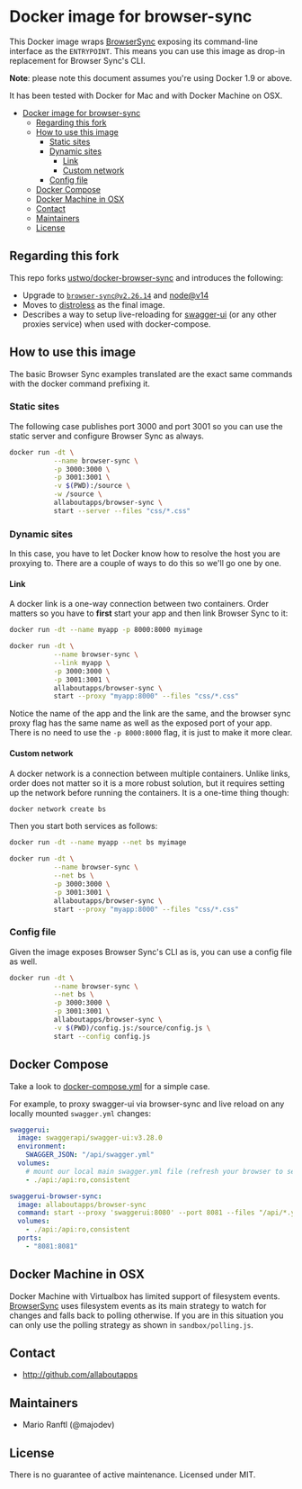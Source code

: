 # Docker image for browser-sync

This Docker image wraps [BrowserSync](http://www.browsersync.io/) exposing its
command-line interface as the `ENTRYPOINT`.  This means you can use this image
as drop-in replacement for Browser Sync's CLI.

**Note**: please note this document assumes you're using Docker 1.9 or above.

It has been tested with Docker for Mac and with Docker Machine on OSX.

- [Docker image for browser-sync](#docker-image-for-browser-sync)
  - [Regarding this fork](#regarding-this-fork)
  - [How to use this image](#how-to-use-this-image)
    - [Static sites](#static-sites)
    - [Dynamic sites](#dynamic-sites)
      - [Link](#link)
      - [Custom network](#custom-network)
    - [Config file](#config-file)
  - [Docker Compose](#docker-compose)
  - [Docker Machine in OSX](#docker-machine-in-osx)
  - [Contact](#contact)
  - [Maintainers](#maintainers)
  - [License](#license)

## Regarding this fork

This repo forks [ustwo/docker-browser-sync](https://github.com/ustwo/docker-browser-sync) and introduces the following:
* Upgrade to [`browser-sync@v2.26.14`](https://github.com/BrowserSync/browser-sync/tree/v2.26.14) and [node@v14](https://hub.docker.com/_/node)
* Moves to [distroless](https://github.com/GoogleContainerTools/distroless) as the final image.
* Describes a way to setup live-reloading for [swagger-ui](https://hub.docker.com/r/swaggerapi/swagger-ui) (or any other proxies service) when used with docker-compose.

## How to use this image

The basic Browser Sync examples translated are the exact same commands with
the docker command prefixing it.

### Static sites

The following case publishes port 3000 and port 3001 so you can use the
static server and configure Browser Sync as always.

```sh
docker run -dt \
           --name browser-sync \
           -p 3000:3000 \
           -p 3001:3001 \
           -v $(PWD):/source \
           -w /source \
           allaboutapps/browser-sync \
           start --server --files "css/*.css"
```

### Dynamic sites

In this case, you have to let Docker know how to resolve the host you are
proxying to.  There are a couple of ways to do this so we'll go one by one.

#### Link

A docker link is a one-way connection between two containers.  Order matters
so you have to **first** start your app and then link Browser Sync to it:

```sh
docker run -dt --name myapp -p 8000:8000 myimage

docker run -dt \
           --name browser-sync \
           --link myapp \
           -p 3000:3000 \
           -p 3001:3001 \
           allaboutapps/browser-sync \
           start --proxy "myapp:8000" --files "css/*.css"
```

Notice the name of the app and the link are the same, and the browser sync
proxy flag has the same name as well as the exposed port of your app.  There
is no need to use the `-p 8000:8000` flag, it is just to make it more clear.


#### Custom network

A docker network is a connection between multiple containers.  Unlike links,
order does not matter so it is a more robust solution, but it requires setting
up the network before running the containers.  It is a one-time thing though:

```sh
docker network create bs
```

Then you start both services as follows:

```sh
docker run -dt --name myapp --net bs myimage

docker run -dt \
           --name browser-sync \
           --net bs \
           -p 3000:3000 \
           -p 3001:3001 \
           allaboutapps/browser-sync \
           start --proxy "myapp:8000" --files "css/*.css"
```


### Config file

Given the image exposes Browser Sync's CLI as is, you can use a config file
as well.

```sh
docker run -dt \
           --name browser-sync \
           --net bs \
           -p 3000:3000 \
           -p 3001:3001 \
           allaboutapps/browser-sync \
           -v $(PWD)/config.js:/source/config.js \
           start --config config.js
```


## Docker Compose

Take a look to [docker-compose.yml](./docker-compose.yml) for a simple case.

For example, to proxy swagger-ui via browser-sync and live reload on any locally mounted `swagger.yml` changes:

```yaml
swaggerui:
  image: swaggerapi/swagger-ui:v3.28.0
  environment:
    SWAGGER_JSON: "/api/swagger.yml"
  volumes:
    # mount our local main swagger.yml file (refresh your browser to see changes)
    - ./api:/api:ro,consistent

swaggerui-browser-sync:
  image: allaboutapps/browser-sync
  command: start --proxy 'swaggerui:8080' --port 8081 --files "/api/*.yml"
  volumes:
    - ./api:/api:ro,consistent
  ports:
    - "8081:8081"
```


## Docker Machine in OSX

Docker Machine with Virtualbox has limited support of filesystem events.
[BrowserSync](http://www.browsersync.io/) uses filesystem events as its main
strategy to watch for changes and falls back to polling otherwise.  If you are
in this situation you can only use the polling strategy as shown in `sandbox/polling.js`.


## Contact

* http://github.com/allaboutapps


## Maintainers

* Mario Ranftl (@majodev)

## License

There is no guarantee of active maintenance. Licensed under MIT.
